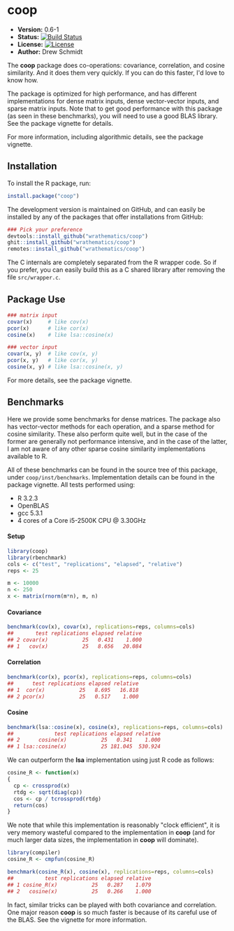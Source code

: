 # coop

* **Version:** 0.6-1
* **Status:** [![Build Status](https://travis-ci.org/wrathematics/coop.png)](https://travis-ci.org/wrathematics/coop)
* **License:** [![License](http://img.shields.io/badge/license-BSD%202--Clause-orange.svg?style=flat)](http://opensource.org/licenses/BSD-2-Clause)
* **Author:** Drew Schmidt


The **coop** package does co-operations: covariance, correlation, and cosine similarity.  And it does them very quickly.  If you can do this faster, I'd love to know how.

The package is optimized for high performance, and has different implementations for dense matrix inputs, dense vector-vector inputs, and sparse matrix inputs.  Note that to get good performance with this package (as seen in these benchmarks), you will need to use a good BLAS library.  See the package vignette for details.

For more information, including algorithmic details, see the package vignette.



## Installation

To install the R package, run:

```r
install.package("coop")
```

The development version is maintained on GitHub, and can easily be installed by any of the packages that offer installations from GitHub:

```r
### Pick your preference
devtools::install_github("wrathematics/coop")
ghit::install_github("wrathematics/coop")
remotes::install_github("wrathematics/coop")
```

The C internals are completely separated from the R wrapper code.  So if you prefer, you can easily build this as a C shared library after removing the file `src/wrapper.c`.





## Package Use

```r
### matrix input
covar(x)     # like cov(x)
pcor(x)      # like cor(x)
cosine(x)    # like lsa::cosine(x)

### vector input
covar(x, y)  # like cov(x, y)
pcor(x, y)   # like cor(x, y)
cosine(x, y) # like lsa::cosine(x, y)
```

For more details, see the package vignette.





## Benchmarks

Here we provide some benchmarks for dense matrices.  The package also has vector-vector methods for each operation, and a sparse method for cosine similarity.  These also perform quite well, but in the case of the former are generally not performance intensive, and in the case of the latter, I am not aware of any other sparse cosine similarity implementations available to R.

All of these benchmarks can be found in the source tree of this package, under `coop/inst/benchmarks`.  Implementation details can be found in the package vignette.  All tests performed using:

* R 3.2.3
* OpenBLAS
* gcc 5.3.1
* 4 cores of a Core i5-2500K CPU @ 3.30GHz

#### Setup

```r
library(coop)
library(rbenchmark)
cols <- c("test", "replications", "elapsed", "relative")
reps <- 25

m <- 10000
n <- 250
x <- matrix(rnorm(m*n), m, n)
```

#### Covariance

```r
benchmark(cov(x), covar(x), replications=reps, columns=cols)
##       test replications elapsed relative
## 2 covar(x)           25   0.431    1.000
## 1   cov(x)           25   8.656   20.084
```

#### Correlation

```r
benchmark(cor(x), pcor(x), replications=reps, columns=cols)
##      test replications elapsed relative
## 1  cor(x)           25   8.695   16.818
## 2 pcor(x)           25   0.517    1.000
```

#### Cosine

```r
benchmark(lsa::cosine(x), cosine(x), replications=reps, columns=cols)
##             test replications elapsed relative
## 2      cosine(x)           25   0.341    1.000
## 1 lsa::cosine(x)           25 181.045  530.924
```

We can outperform the **lsa** implementation using just R code as follows:

```r
cosine_R <- function(x)
{
  cp <- crossprod(x)
  rtdg <- sqrt(diag(cp))
  cos <- cp / tcrossprod(rtdg)
  return(cos)
}
```

We note that while this implementation is reasonably "clock efficient", it is very memory wasteful compared to the implementation in **coop** (and for much larger data sizes, the implementation in **coop** will dominate).

```r
library(compiler)
cosine_R <- cmpfun(cosine_R)

benchmark(cosine_R(x), cosine(x), replications=reps, columns=cols)
##          test replications elapsed relative
## 1 cosine_R(x)           25   0.287    1.079
## 2   cosine(x)           25   0.266    1.000
```

In fact, similar tricks can be played with both covariance and correlation.  One major reason **coop** is so much faster is because of its careful use of the BLAS.  See the vignette for more information.
